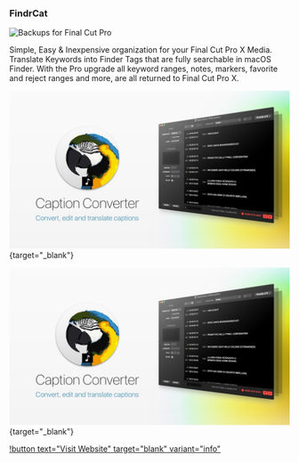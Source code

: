 ### FindrCat

![Backups for Final Cut Pro](../static/ss-findrcat.png)

Simple, Easy & Inexpensive organization for your Final Cut Pro X Media. Translate Keywords into Finder Tags that are fully searchable in macOS Finder. With the Pro upgrade all keyword ranges, notes, markers, favorite and reject ranges and more, are all returned to Final Cut Pro X.

[![](/static/caption-converter.jpg)](https://www.youtube.com/watch?v=f_njT4qmwV4){target="_blank"}

[![](/static/caption-converter.jpg)](https://www.youtube.com/watch?v=Ke0K_0dV7R8){target="_blank"}

[!button text="Visit Website" target="blank" variant="info"](https://intelligentassistance.com/findrcat.html)
